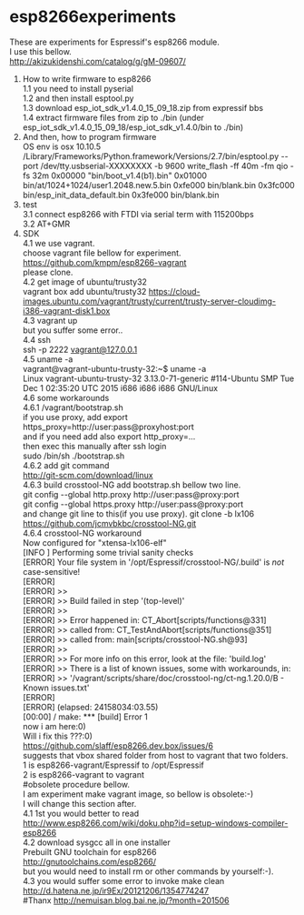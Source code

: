 # esp8266experiments
These are experiments for Espressif's esp8266 module.<BR>
I use this bellow.<BR>
http://akizukidenshi.com/catalog/g/gM-09607/<BR>
1. How to write firmware to esp8266<BR>
1.1 you need to install pyserial<BR>
1.2 and then install esptool.py<BR>
1.3 download esp_iot_sdk_v1.4.0_15_09_18.zip from expressif bbs<BR>
1.4 extract firmware files from zip to ./bin (under esp_iot_sdk_v1.4.0_15_09_18/esp_iot_sdk_v1.4.0/bin to ./bin)<BR>
2. And then, how to program firmware<BR>
OS env is osx 10.10.5<BR>
/Library/Frameworks/Python.framework/Versions/2.7/bin/esptool.py --port /dev/tty.usbserial-XXXXXXXX -b 9600 write_flash -ff 40m -fm qio -fs 32m 0x00000 "bin/boot_v1.4(b1).bin" 0x01000 bin/at/1024+1024/user1.2048.new.5.bin 0xfe000 bin/blank.bin 0x3fc000 bin/esp_init_data_default.bin 0x3fe000 bin/blank.bin<BR>
3. test<BR>
3.1 connect esp8266 with FTDI via serial term with 115200bps<BR>
3.2 AT+GMR<BR>
4. SDK<BR>
4.1 we use vagrant.<BR>
choose vagrant file bellow for experiment.<BR>
https://github.com/kmpm/esp8266-vagrant<BR>
please clone.<BR>
4.2 get image of ubuntu/trusty32<BR>
vagrant box add ubuntu/trusty32  https://cloud-images.ubuntu.com/vagrant/trusty/current/trusty-server-cloudimg-i386-vagrant-disk1.box<BR>
4.3 vagrant up<BR>
but you suffer some error..<BR>
4.4 ssh<BR>
ssh -p 2222 vagrant@127.0.0.1<BR>
4.5 uname -a<BR>
vagrant@vagrant-ubuntu-trusty-32:~$ uname -a<BR>
Linux vagrant-ubuntu-trusty-32 3.13.0-71-generic #114-Ubuntu SMP Tue Dec 1 02:35:20 UTC 2015 i686 i686 i686 GNU/Linux<BR>
4.6 some workarounds<BR>
4.6.1 /vagrant/bootstrap.sh<BR>
if you use proxy, add export https_proxy=http://user:pass@proxyhost:port<BR>
and if you need add also export http_proxy=...<BR>
then exec this manually after ssh login<BR>
sudo /bin/sh ./bootstrap.sh<BR>
4.6.2 add git command<BR>
http://git-scm.com/download/linux<BR>
4.6.3 build crosstool-NG
add bootstrap.sh bellow two line.<BR>
git config --global http.proxy http://user:pass@proxy:port<BR>
git config --global https.proxy http://user:pass@proxy:port<BR>
and change git line to this(if you use proxy).
git clone -b lx106 https://github.com/jcmvbkbc/crosstool-NG.git <BR>
4.6.4 crosstool-NG workaround<BR>
Now configured for "xtensa-lx106-elf"<BR>
[INFO ]  Performing some trivial sanity checks<BR>
[ERROR]  Your file system in '/opt/Espressif/crosstool-NG/.build' is *not* case-sensitive!<BR>
[ERROR]   <BR>
[ERROR]  >><BR>
[ERROR]  >>  Build failed in step '(top-level)'<BR>
[ERROR]  >><BR>
[ERROR]  >>  Error happened in: CT_Abort[scripts/functions@331]<BR>
[ERROR]  >>        called from: CT_TestAndAbort[scripts/functions@351]<BR>
[ERROR]  >>        called from: main[scripts/crosstool-NG.sh@93]<BR>
[ERROR]  >><BR>
[ERROR]  >>  For more info on this error, look at the file: 'build.log'<BR>
[ERROR]  >>  There is a list of known issues, some with workarounds, in:<BR>
[ERROR]  >>      '/vagrant/scripts/share/doc/crosstool-ng/ct-ng.1.20.0/B - Known issues.txt'<BR>
[ERROR]   <BR>
[ERROR]  (elapsed: 24158034:03.55)<BR>
[00:00] / make: *** [build] Error 1<BR>
now i am here:0)<BR>
Will i fix this ???:0)<BR>
https://github.com/slaff/esp8266.dev.box/issues/6<BR>
suggests that vbox shared folder from host to vagrant that two folders.<BR>
1 is esp8266-vagrant/Espressif to /opt/Espressif<BR>
2 is esp8266-vagrant to vagrant<BR>
#obsolete procedure bellow.<BR>
I am experiment make vagrant image, so bellow is obsolete:-)<BR>
I will change this section after.<BR>
4.1 1st you would better to read<BR>
http://www.esp8266.com/wiki/doku.php?id=setup-windows-compiler-esp8266<BR>
4.2 download sysgcc all in one installer<BR>
Prebuilt GNU toolchain for esp8266<BR>
http://gnutoolchains.com/esp8266/<BR>
but you would need to install rm or other commands by yourself:-).<BR>
4.3 you would suffer some error to invoke make clean <BR>
http://d.hatena.ne.jp/ir9Ex/20121206/1354774247<BR>
#Thanx http://nemuisan.blog.bai.ne.jp/?month=201506<BR>
